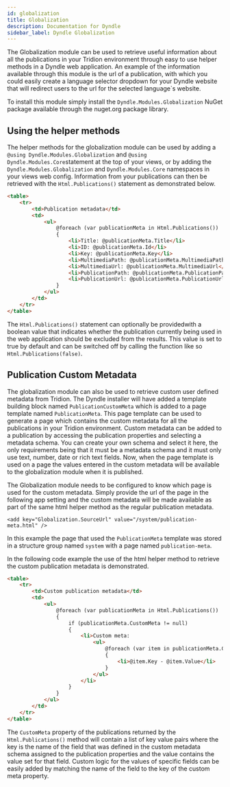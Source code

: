 ```yaml
---
id: globalization
title: Globalization
description: Documentation for Dyndle
sidebar_label: Dyndle Globalization
---
```


The Globalization module can be used to retrieve useful information about all the publications in your Tridion environment through easy to use helper methods in a Dyndle web application. An example of the information available through this module is the url of a publication, with which you could easily create a language selector dropdown for your Dyndle website that will redirect users to the url for the selected language`s website.

To install this module simply install the `Dyndle.Modules.Globalization` NuGet package available through the nuget.org package library.

## Using the helper methods

The helper methods for the globalization module can be used by adding a `@using Dyndle.Modules.Globalization` and `@using Dyndle.Modules.Core`statement at the top of your views, or by adding the `Dyndle.Modules.Globalization` and `Dyndle.Modules.Core` namespaces in your views web config. Information from your publications can then be retrieved with the `Html.Publications()` statement as demonstrated below.

```html
<table>
	<tr>
        <td>Publication metadata</td>
        <td>
            <ul>
                @foreach (var publicationMeta in Html.Publications())
                {
                    <li>Title: @publicationMeta.Title</li>
                    <li>ID: @publicationMeta.Id</li>
                    <li>Key: @publicationMeta.Key</li>
                    <li>MultimediaPath: @publicationMeta.MultimediaPath</li>
                    <li>MultimediaUrl: @publicationMeta.MultimediaUrl</li>
                    <li>PublicationPath: @publicationMeta.PublicationPath</li>
                    <li>PublicationUrl: @publicationMeta.PublicationUrl</li>
                }
            </ul>
        </td>
    </tr>
</table>
```

The `Html.Publications()` statement can optionally be providedwith a boolean value that indicates whether the publication currently being used in the web application should be excluded from the results. This value is set to true by default and can be switched off by calling the function like so `Html.Publications(false)`.

## Publication Custom Metadata

The globalization module can also be used to retrieve custom user defined metadata from Tridion. The Dyndle installer will have added a template building block named `PublicationCustomMeta` which is added to a page template named `PublicationMeta`. This page template can be used to generate a page which contains the custom metadata for all the publications in your Tridion environment.  Custom metadata can be added to a publication by accessing the publication properties and selecting a metadata schema. You can create your own schema and select it here, the only requirements being that it must be a metadata schema and it must only use text, number, date or rich text fields. Now, when the page template is used on a page the values entered in the custom metadata will be available to the globalization module when it is published.

The Globalization module needs to be configured to know which page is used for the custom metadata. Simply provide the url of the page in the following app setting and the custom metadata will be made available as part of the same html helper method as the regular publication metadata. 

`<add key="Globalization.SourceUrl" value="/system/publication-meta.html" />`

In this example the page that used the `PublicationMeta` template was stored in a structure group named `system` with a page named `publication-meta`. 

In the following code example the use of the html helper method to retrieve the custom publication metadata is demonstrated. 

```html
<table>
	<tr>
        <td>Custom publication metadata</td>
        <td>
            <ul>
                @foreach (var publicationMeta in Html.Publications())
                {
                    if (publicationMeta.CustomMeta != null)
                    {
                        <li>Custom meta:
                            <ul>
                                @foreach (var item in publicationMeta.CustomMeta)
                                {
                                	<li>@item.Key - @item.Value</li>
                                }
                            </ul>
                        </li>
                    }
                }
            </ul>
        </td>
    </tr>
</table>
```

The `CustomMeta` property of the publications returned by the `Html.Publications()` method will contain a list of key value pairs where the key is the name of the field that was defined in the custom metadata schema assigned to the publication properties and the value contains the value set for that field. Custom logic for the values of specific fields can be easily added by matching the name of the field to the key of the custom meta property.